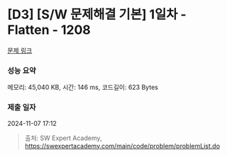 # [D3] [S/W 문제해결 기본] 1일차 - Flatten - 1208 

[문제 링크](https://swexpertacademy.com/main/code/problem/problemDetail.do?contestProbId=AV139KOaABgCFAYh) 

### 성능 요약

메모리: 45,040 KB, 시간: 146 ms, 코드길이: 623 Bytes

### 제출 일자

2024-11-07 17:12



> 출처: SW Expert Academy, https://swexpertacademy.com/main/code/problem/problemList.do